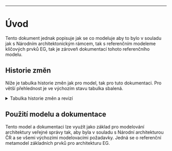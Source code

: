 
----------

# Úvod

Tento dokument jednak popisuje jak se co modeluje aby to bylo v souladu jak s Národním architektonickým rámcem, tak s referenčním modeleme klíčových prvků EG, tak je zároveň dokumentací tohoto referenčního modelu.

## Historie změn

Níže je tabulka historie změn jak pro model, tak pro tuto dokumentaci. Pro větší přehlednost je ve výchozím stavu tabulka sbalená.

<details><summary>Tabulka historie změn a revizí</summary>

| Verze | Datum | Popis změn |
|-----|-----|-----|
| 0.7 | 17.6.2020 | První publikovaná verze dokumentace a release modelu. Obsahuje základní elementy a základní vazby. Další verze budou popsány v této tabulce. |
| 0.7.1 | 14.12.2020 | Opraven element Úkon a do elementů jež mají svoje určení bylo jako atribut Určuje toto doplněno. |

</details>

## Použití modelu a dokumentace

Tento model a dokumentaci lze vyuźít jako základ pro modelování architektury veřejné správy tak, aby byla v souladu s Národní architekturou ČR a se všemi výchozími modelovacími požadavky. Jedná se o referenční metamodel základních prvků pro architekturu EG.


